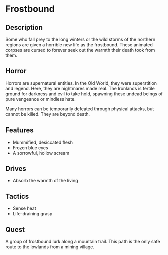 # Frostbound

## Description
Some who fall prey to the long winters or the wild storms of the northern regions are given a horrible new life as the frostbound. These animated corpses are cursed to forever seek out the warmth their death took from them.

## Horror
Horrors are supernatural entities. In the Old World, they were superstition and legend. Here, they are nightmares made real. The Ironlands is fertile ground for darkness and evil to take hold, spawning these undead beings of pure vengeance or mindless hate.

Many horrors can be temporarily defeated through physical attacks, but cannot be killed. They are beyond death.

## Features
 - Mummified, desiccated flesh
 - Frozen blue eyes
 - A sorrowful, hollow scream

## Drives
 - Absorb the warmth of the living

## Tactics
 - Sense heat
 - Life-draining grasp

## Quest
A group of frostbound lurk along a mountain trail. This path is the only safe route to the lowlands from a mining village.



